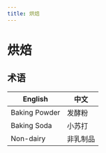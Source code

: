 ```yaml
---
title: 烘焙
---
```


# 烘焙

## 术语

| English       | 中文     |
| ------------- | -------- |
| Baking Powder | 发酵粉   |
| Baking Soda   | 小苏打   |
| Non-dairy     | 非乳制品 |
